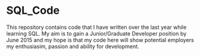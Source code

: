 SQL_Code
========
This repository contains code that I have written over the last year while learning SQL. My aim is to gain a Junior/Graduate Developer position by June 2015 and my hope is that my code here will show potential employers my enthusiasim, passion and ability for development.    
